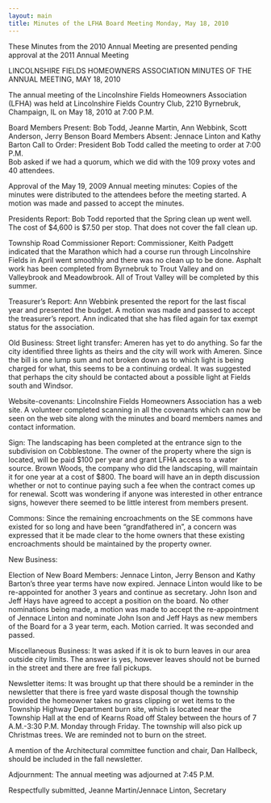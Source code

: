 ```yaml
---
layout: main
title: Minutes of the LFHA Board Meeting Monday, May 18, 2010
---
```


These Minutes from the 2010 Annual Meeting are presented pending
approval at the 2011 Annual Meeting

LINCOLNSHIRE FIELDS HOMEOWNERS ASSOCIATION
MINUTES OF THE ANNUAL MEETING, MAY 18, 2010

The annual meeting of the Lincolnshire Fields Homeowners Association
(LFHA) was held at Lincolnshire Fields Country Club, 2210 Byrnebruk,
Champaign, IL on May 18, 2010 at 7:00 P.M.

Board Members Present: Bob Todd, Jeanne Martin, Ann Webbink, Scott
Anderson, Jerry Benson 
Board Members Absent: Jennace Linton and Kathy Barton
Call to Order: President Bob Todd called the meeting to order at
7:00 P.M.  
Bob asked if we had a quorum, which we did with the 109 proxy votes
and 40 attendees. 

Approval of the May 19, 2009 Annual meeting minutes: Copies of the
minutes were distributed to the attendees before the meeting
started.  A motion was made and passed to accept the minutes.

Presidents Report:
Bob Todd reported that the Spring clean up went well. The cost of
$4,600 is $7.50 per stop. That does not cover the fall clean up.

Township Road Commissioner Report:  Commissioner, Keith Padgett
indicated that the Marathon which had a course run through
Lincolnshire Fields in April went smoothly and there was no clean up
to be done. Asphalt work has been completed from Byrnebruk to Trout
Valley and on Valleybrook and Meadowbrook. All of Trout Valley will
be completed by this summer. 

Treasurer’s Report: Ann Webbink presented the report for the last
fiscal year and presented the budget. A motion was made and passed
to accept the treasurer’s report. Ann indicated that she has filed
again for tax exempt status for the association. 

Old Business:
Street light transfer: Ameren has yet to do anything. So far the
city identified three lights as theirs and the city will work with
Ameren. Since the bill is one lump sum and not broken down as to
which light is being charged for what, this seems to be a continuing
ordeal. It was suggested that perhaps the city should be contacted
about a possible light at Fields south and Windsor.

Website-covenants: Lincolnshire Fields Homeowners Association has a
web site. A volunteer completed scanning in all the covenants which
can now be seen on  the web site along with the minutes and board
members names and contact information. 

Sign: The landscaping has been completed at the entrance sign to the
subdivision on Cobblestone. The owner of the property where the sign
is located, will be paid $100 per year and grant LFHA access to a
water source. Brown Woods, the company who did the landscaping, will
maintain it for one year at a cost of $800. The board will have an
in depth discussion whether or not to continue paying such a fee
when the contract comes up for renewal. Scott was wondering if
anyone was interested in other entrance signs, however there seemed
to be little interest from members present. 

Commons: Since the remaining encroachments on the SE commons have
existed for so long and have been “grandfathered in”, a concern was
expressed that it be made clear to the home owners that these
existing encroachments should be maintained by the property owner.  


New Business:

Election of New Board Members:
  Jennace Linton, Jerry Benson and Kathy Barton’s  three year terms
have now expired. Jennace Linton would like to be re-appointed for
another 3 years and continue as secretary. John Ison and Jeff Hays
have agreed to accept a position on the board. No other nominations
being made, a motion was made to accept the re-appointment of
Jennace Linton and nominate John Ison and Jeff Hays as new members
of the Board for a 3 year term, each. Motion carried. It was
seconded and passed.  

Miscellaneous Business: It was asked if it is ok to burn leaves in
our area outside city limits. The answer is yes, however leaves
should not be burned in the street and there are free fall pickups. 

Newsletter items: It was brought up that there should be a reminder
in the newsletter that there is free yard waste disposal though the
township provided the homeowner takes no grass clipping or wet items
to the Township Highway Department burn site, which is located near
the Township Hall at the end of Kearns Road off Staley between the
hours of 7 A.M.-3:30 P.M. Monday through Friday. The township will
also pick up Christmas trees. We are reminded not to burn on the
street. 

A mention of the Architectural committee function and chair, Dan
Hallbeck, should be included in the fall newsletter. 

Adjournment:
The annual meeting was adjourned at 7:45 P.M. 


Respectfully submitted,
Jeanne Martin/Jennace Linton, Secretary
